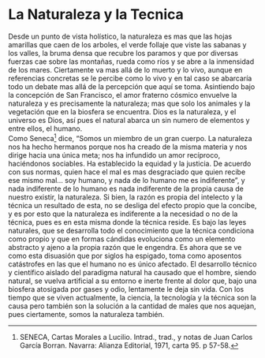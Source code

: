 # La Naturaleza y la Tecnica

Desde un punto de vista holístico, la naturaleza es mas que las hojas amarillas que caen de los arboles, el verde follaje que viste las sabanas y los valles, la bruma densa que recubre los paramos y que por diversas fuerzas cae sobre las montañas, rueda como ríos y se abre a la inmensidad de los mares. Ciertamente va mas allá de lo muerto y lo vivo, aunque en referencias concretas se le percibe como lo vivo y en tal caso se abarcaría todo un debate mas allá de la percepción que aquí se toma. Asintiendo bajo la concepción de San Francisco, el amor fraterno cósmico envuelve la naturaleza y es precisamente la naturaleza; mas que solo los animales y la vegetación que en la biosfera se encuentra. Dios es la naturaleza, y el universo es Dios, así pues el natural abarca un sin numero de elementos y entre ellos, el humano.   
Como Seneca[^1] dice, “Somos un miembro de un gran cuerpo. La naturaleza nos ha hecho hermanos porque nos ha creado de la misma materia y nos dirige hacia una única meta; nos ha infundido un amor recíproco, haciéndonos sociables. Ha establecido la equidad y la justicia. De acuerdo con sus normas, quien hace el mal es mas desgraciado que quien recibe ese mismo mal… soy humano, y nada de lo humano me es indiferente”, y nada indiferente de lo humano es nada indiferente de la propia causa de nuestro existir, la naturaleza.
Si bien, la razón es propia del intelecto y la técnica un resultado de esta, no se desliga del efecto propio que la concibe, y es por esto que la naturaleza es indiferente a la necesidad o no de la técnica, pues es en esta misma donde la técnica reside. Es bajo las leyes naturales, que se desarrolla todo el conocimiento que la técnica condiciona como propio y que en formas cándidas evoluciona como un elemento abstracto y ajeno a la propia razón que le engendra. 
Es ahora que se ve como esta disuasión que por siglos ha espigado, toma como aposentos catástrofes en las que el humano no es único afectado. El desarrollo técnico y científico aislado del paradigma natural ha causado que el hombre, siendo natural, se vuelva artificial a su entorno e inerte frente al dolor que, bajo una biosfera atosigada por gases y odio, lentamente le deja sin vida. Con los tiempo que se viven actualmente, la ciencia, la tecnología y la técnica son la causa pero también son la solución a la cantidad de males que nos aquejan, pues ciertamente, somos la naturaleza también.

[^1]:	SENECA, Cartas Morales a Lucilio. Intrad., trad., y notas de Juan Carlos García Borran. Navarra: Alianza Editorial, 1971, carta 95. p 57-58.